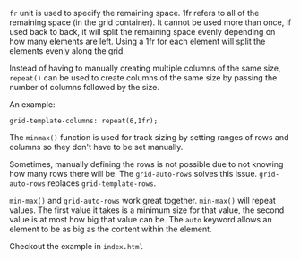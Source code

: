 `fr` unit is used to specify the remaining space. 1fr refers to all of the remaining space (in the grid container). It cannot be used more than once, if used back to back, it will split the remaining space evenly depending on how many elements are left. Using a 1fr for each element will split the elements evenly along the grid.

Instead of having to manually creating multiple columns of the same size, `repeat()` can be used to create columns of the same size by passing the number of columns followed by the size.

An example:

```
grid-template-columns: repeat(6,1fr);
```

The `minmax()` function is used for track sizing by setting ranges of rows and columns so they don't have to be set manually.

Sometimes, manually defining the rows is not possible due to not knowing how many rows there will be. The `grid-auto-rows` solves this issue. `grid-auto-rows` replaces `grid-template-rows`.

`min-max()` and `grid-auto-rows` work great together. `min-max()` will repeat values. The first value it takes is a minimum size for that value, the second value is at most how big that value can be. The `auto` keyword allows an element to be as big as the content within the element.

Checkout the example in `index.html`